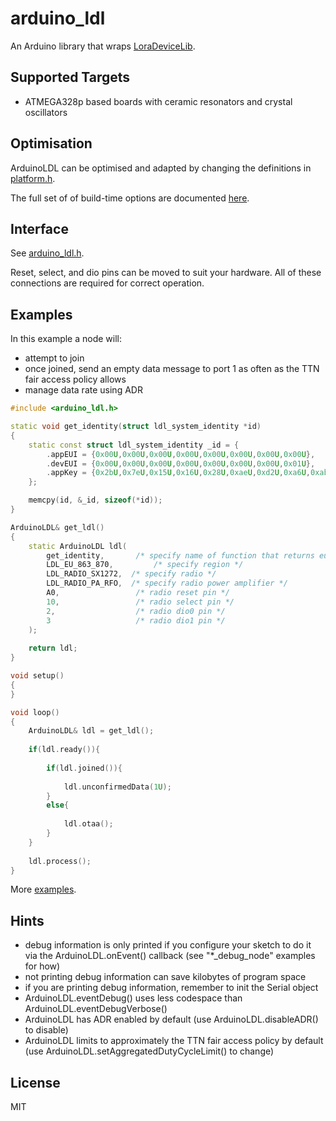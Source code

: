 arduino_ldl
===========

An Arduino library that wraps [LoraDeviceLib](https://github.com/cjhdev/lora_device_lib).

## Supported Targets

- ATMEGA328p based boards with ceramic resonators and crystal oscillators

## Optimisation

ArduinoLDL can be optimised and adapted by changing the definitions in [platform.h](platform.h).

The full set of of build-time options are documented [here](https://cjhdev.github.io/lora_device_lib_api/group__ldl__optional.html).

## Interface

See [arduino_ldl.h](arduino_ldl.h).

Reset, select, and dio pins can be moved to suit your hardware. All
of these connections are required for correct operation.

## Examples

In this example a node will:

- attempt to join
- once joined, send an empty data message to port 1 as often as the TTN fair access policy allows
- manage data rate using ADR

~~~ C++
#include <arduino_ldl.h>

static void get_identity(struct ldl_system_identity *id)
{       
    static const struct ldl_system_identity _id = {
        .appEUI = {0x00U,0x00U,0x00U,0x00U,0x00U,0x00U,0x00U,0x00U},
        .devEUI = {0x00U,0x00U,0x00U,0x00U,0x00U,0x00U,0x00U,0x01U},
        .appKey = {0x2bU,0x7eU,0x15U,0x16U,0x28U,0xaeU,0xd2U,0xa6U,0xabU,0xf7U,0x15U,0x88U,0x09U,0xcfU,0x4fU,0x3cU}
    };

    memcpy(id, &_id, sizeof(*id));
}

ArduinoLDL& get_ldl()
{
    static ArduinoLDL ldl(
        get_identity,       /* specify name of function that returns euis and key */
        LDL_EU_863_870,         /* specify region */
        LDL_RADIO_SX1272,  /* specify radio */    
        LDL_RADIO_PA_RFO,  /* specify radio power amplifier */
        A0,                 /* radio reset pin */
        10,                 /* radio select pin */
        2,                  /* radio dio0 pin */
        3                   /* radio dio1 pin */
    );
    
    return ldl;
}

void setup() 
{
}

void loop() 
{ 
    ArduinoLDL& ldl = get_ldl();
    
    if(ldl.ready()){
    
        if(ldl.joined()){
        
            ldl.unconfirmedData(1U);                 
        }
        else{
         
            ldl.otaa();
        }
    }    
    
    ldl.process();        
}
~~~

More [examples](examples).

## Hints

- debug information is only printed if you configure your sketch to do it via the ArduinoLDL.onEvent() callback (see "*_debug_node" examples for how)
- not printing debug information can save kilobytes of program space
- if you are printing debug information, remember to init the Serial object
- ArduinoLDL.eventDebug() uses less codespace than ArduinoLDL.eventDebugVerbose()
- ArduinoLDL has ADR enabled by default (use ArduinoLDL.disableADR() to disable)
- ArduinoLDL limits to approximately the TTN fair access policy by default (use ArduinoLDL.setAggregatedDutyCycleLimit() to change)

## License

MIT
